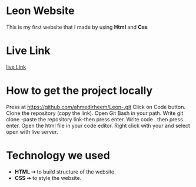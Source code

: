 # Leon Website 
This is my first website that I made by using **Html** and **Css** 

# Live Link
[live Link](https://ahmedirheem.github.io/Leon-/)

# How to get the project locally
Press at https://github.com/ahmedirheem/Leon-.git
Click on Code button.
Clone the repository (copy the link).
Open Git Bash in your path.
Write git clone -paste the repository link-then press enter.
Write code . then press enter.
Open the html file in your code editor.
Right click with your and select open with live server.


# Technology we used
* **HTML ➙** to build structure of the website.
* **CSS ➙** to style the website.
